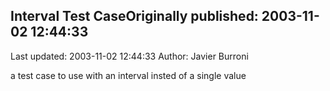 ## Interval Test CaseOriginally published: 2003-11-02 12:44:33 
Last updated: 2003-11-02 12:44:33 
Author: Javier Burroni 
 
a test case to use with an interval insted of a single value